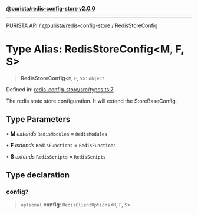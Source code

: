 [**@purista/redis-config-store v2.0.0**](../README.md)

***

[PURISTA API](../../../packages.md) / [@purista/redis-config-store](../README.md) / RedisStoreConfig

# Type Alias: RedisStoreConfig\<M, F, S\>

> **RedisStoreConfig**\<`M`, `F`, `S`\>: `object`

Defined in: [redis-config-store/src/types.ts:7](https://github.com/puristajs/purista/blob/master/packages/redis-config-store/src/types.ts#L7)

The redis state store configuration.
It will extend the StoreBaseConfig.

## Type Parameters

• **M** *extends* `RedisModules` = `RedisModules`

• **F** *extends* `RedisFunctions` = `RedisFunctions`

• **S** *extends* `RedisScripts` = `RedisScripts`

## Type declaration

### config?

> `optional` **config**: `RedisClientOptions`\<`M`, `F`, `S`\>
